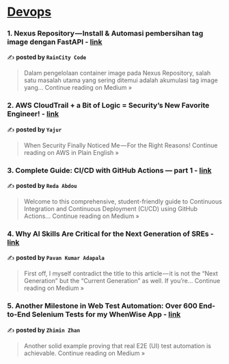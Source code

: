 
<h1><a href=https://medium.com/tag/devops/recommended target="_blank" rel="noopener noreferrer">Devops</a></h1>
<h3>1. Nexus Repository — Install & Automasi pembersihan tag image dengan FastAPI - <a href="https://raincitycode.medium.com/nexus-repository-install-automasi-pembersihan-tag-image-dengan-fastapi-82f38d8025ba?source=rss------devops-5" target="_blank" rel="noopener noreferrer">link</a></h3>

✍️ **posted by `RainCity Code`**

<blockquote>Dalam pengelolaan container image pada Nexus Repository, salah satu masalah utama yang sering ditemui adalah akumulasi tag image yang…
Continue reading on Medium »</blockquote>

<h3>2. AWS CloudTrail + a Bit of Logic = Security’s New Favorite Engineer! - <a href="https://aws.plainenglish.io/aws-cloudtrail-a-bit-of-logic-securitys-new-favorite-engineer-1f0d88c09d46?source=rss------devops-5" target="_blank" rel="noopener noreferrer">link</a></h3>

✍️ **posted by `Yajur`**

<blockquote>When Security Finally Noticed Me — For the Right Reasons!
Continue reading on AWS in Plain English »</blockquote>

<h3>3. Complete Guide: CI/CD with GitHub Actions — part 1 - <a href="https://medium.com/@redaabdou/complete-guide-ci-cd-with-github-actions-42301bf428bf?source=rss------devops-5" target="_blank" rel="noopener noreferrer">link</a></h3>

✍️ **posted by `Reda Abdou`**

<blockquote>Welcome to this comprehensive, student-friendly guide to Continuous Integration and Continuous Deployment (CI/CD) using GitHub Actions…
Continue reading on Medium »</blockquote>

<h3>4. Why AI Skills Are Critical for the Next Generation of SREs - <a href="https://medium.com/@adapalapavank/why-ai-skills-are-critical-for-the-next-generation-of-sres-ca81ef58c5ae?source=rss------devops-5" target="_blank" rel="noopener noreferrer">link</a></h3>

✍️ **posted by `Pavan Kumar Adapala`**

<blockquote>First off, I myself contradict the title to this article — it is not the “Next Generation” but the “Current Generation” as well. If you’re…
Continue reading on Medium »</blockquote>

<h3>5. Another Milestone in Web Test Automation: Over 600 End-to-End Selenium Tests for my WhenWise App - <a href="https://zhiminzhan.medium.com/another-milestone-in-web-test-automation-over-600-end-to-end-selenium-tests-for-my-whenwise-app-d15d4d93ab56?source=rss------devops-5" target="_blank" rel="noopener noreferrer">link</a></h3>

✍️ **posted by `Zhimin Zhan`**

<blockquote>Another solid example proving that real E2E (UI) test automation is achievable.
Continue reading on Medium »</blockquote>

